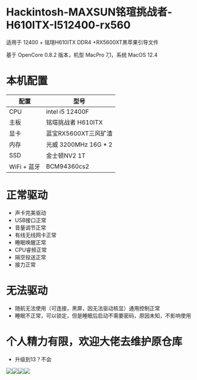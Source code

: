 # Hackintosh-MAXSUN铭瑄挑战者-H610ITX-I512400-rx560

适用于 12400 + 铭瑄H610ITX DDR4 +RX5600XT黑苹果引导文件

基于 OpenCore 0.8.2 版本，机型 MacPro 7,1，系统 MacOS 12.4

# 本机配置

| 配置        | 型号                   |
|-----------|----------------------|
| CPU       | intel i5 12400F       |
| 主板        | 铭瑄挑战者 H610ITX        |
| 显卡        | 蓝宝RX5600XT三风矿渣              |
| 内存        | 光威  3200MHz 16G * 2 |
| SSD       | 金士顿NV2 1T          |
| WiFi + 蓝牙 | BCM94360cs2          |

# 正常驱动
* 声卡完美驱动
* USB接口正常
* 音量调节正常
* 有线无线网卡正常
* 睡眠唤醒正常
* CPU睿频正常
* 隔空投送正常
* 接力正常

# 无法驱动
* 随航无法使用（可连接，黑屏，因无法驱动核显）通用控制正常
* 睡眠不正常，可以锁定，但是睡眠后启动不需要密码，原因未知，不影响使用


# 个人精力有限，欢迎大佬去维护原仓库
* 升级到13？不会

![](1.png)![](2.png)![](3.png)![](4.png)



